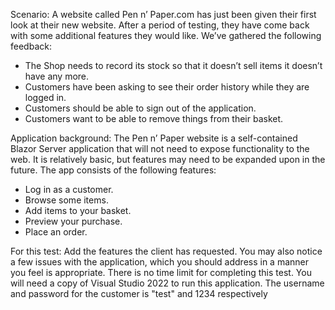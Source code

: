 Scenario:
A website called Pen n’ Paper.com has just been given their first look at their new website. 
After a period of testing, they have come back with some additional features they would like.
We’ve gathered the following feedback:
-	The Shop needs to record its stock so that it doesn’t sell items it doesn’t have any more.
-	Customers have been asking to see their order history while they are logged in.
-	Customers should be able to sign out of the application.
-	Customers want to be able to remove things from their basket.


Application background:
The Pen n’ Paper website is a self-contained Blazor Server application that will not need to expose functionality to the web.
It is relatively basic, but features may need to be expanded upon in the future.
The app consists of the following features:
-	Log in as a customer.
-	Browse some items.
-	Add items to your basket.
-	Preview your purchase.
-	Place an order.

For this test:
Add the features the client has requested. You may also notice a few issues with the application, 
which you should address in a manner you feel is appropriate.
There is no time limit for completing this test.
You will need a copy of Visual Studio 2022 to run this application.
The username and password for the customer is "test" and 1234 respectively
